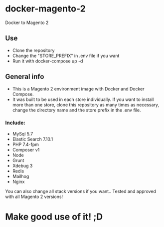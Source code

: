 # docker-magento-2
Docker to Magento 2

## Use
- Clone the repository
- Change the "STORE_PREFIX" in .env file if you want
- Run it with docker-compose up -d

## General info
- This is a Magento 2 environment image with Docker and Docker Compose.
- It was built to be used in each store individually.
If you want to install more than one store, clone this repository as many times as necessary, change the directory name and the store prefix in the .env file.

  
### Include:
- MySql 5.7
- Elastic Search 7.10.1
- PHP 7.4-fpm
- Composer v1
- Node
- Grunt
- Xdebug 3
- Redis
- Mailhog
- Nginx

You can also change all stack versions if you want.. Tested and approved with all Magento 2 versions!
 
 # Make good use of it! ;D
